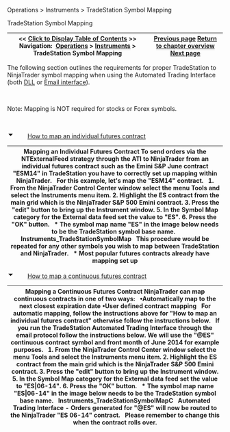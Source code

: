 ﻿


Operations \> Instruments \> TradeStation Symbol Mapping






















TradeStation Symbol Mapping







| \<\< [Click to Display Table of Contents](tradestation_symbol_mapping.md) \>\> **Navigation:**     [Operations](operations-1.md) \> [Instruments](instruments-1.md) \> TradeStation Symbol Mapping | [Previous page](adding_splits_and_dividends-1.md) [Return to chapter overview](instruments-1.md) [Next page](importing_a_list_of_stock_symb-1.md) |
| --- | --- |














The following section outlines the requirements for proper TradeStation to NinjaTrader symbol mapping when using the Automated Trading Interface (both [DLL](dll_interface-1.md) or [Email interface](tradestation_email_integration-1.md)).


 


Note: Mapping is NOT required for stocks or Forex symbols.


 


![tog_minus](tog_minus-1.gif)        [How to map an individual futures contract](javascript:HMToggle('toggle','HowToMapAnIndividualFuturesContract','HowToMapAnIndividualFuturesContract_ICON'))




| Mapping an Individual Futures Contract To send orders via the NTExternalFeed strategy through the ATI to NinjaTrader from an individual futures contract such as the Emini S\&P June contract "ESM14" in TradeStation you have to correctly set up mapping within NinjaTrader.   For this example, let's map the "ESM14" contract.   1\. From the NinjaTrader Control Center window select the menu Tools and select the Instruments menu item. 2\. Highlight the ES contract from the main grid which is the NinjaTrader S\&P 500 Emini contract. 3\. Press the "edit" button to bring up the Instrument window. 5\. In the Symbol Map category for the External data feed set the value to "ES". 6\. Press the "OK" button.   \* The symbol map name "ES" in the image below needs to be the TradeStation symbol base name.   Instruments_TradeStationSymbolMap   This procedure would be repeated for any other symbols you wish to map between TradeStation and NinjaTrader.   \* Most popular futures contracts already have mapping set up |
| --- |



![tog_minus](tog_minus-1.gif)        [How to map a continuous futures contract](javascript:HMToggle('toggle','HowToMapAContinuousFuturesContract','HowToMapAContinuousFuturesContract_ICON'))




| Mapping a Continuous Futures Contract NinjaTrader can map continuous contracts in one of two ways:   •Automatically map to the next closest expiration date •User defined contract mapping   For automatic mapping, follow the instructions above for "How to map an individual futures contract" otherwise follow the instructions below.   If you run the TradeStation Automated Trading Interface through the email protocol follow the instructions below. We will use the "@ES" continuous contract symbol and front month of June 2014 for example purposes.   1\. From the NinjaTrader Control Center window select the menu Tools and select the Instruments menu item. 2\. Highlight the ES contract from the main grid which is the NinjaTrader S\&P 500 Emini contract. 3\. Press the "edit" button to bring up the Instrument window. 5\. In the Symbol Map category for the External data feed set the value to "ES\|06\-14". 6\. Press the "OK" button.   \* The symbol map name "ES\|06\-14" in the image below needs to be the TradeStation symbol base name.   Instruments_TradeStationSymbolMapC   Automated Trading Interface \- Orders generated for "@ES" will now be routed to the NinjaTrader "ES 06\-14" contract.    Please remember to change this when the contract rolls over. |
| --- |










